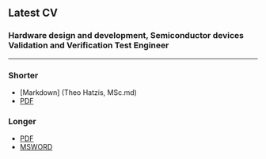 ## Latest CV 

### Hardware design and development, Semiconductor devices Validation and Verification Test Engineer
----------------------------------------

### Shorter
* [Markdown] (Theo Hatzis, MSc.md)
* [PDF](docs\3a.pdf)

### Longer  
* [PDF](docs\2a.pdf)  
* [MSWORD](docs/2a.docx)

